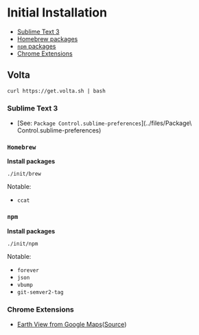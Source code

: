 # Initial Installation

- [Sublime Text 3](#sublime-text-3)
- [Homebrew packages](#homebrew)
- [`npm` packages](#npm)
- [Chrome Extensions](#chrome-extensions)

## Volta

```
curl https://get.volta.sh | bash
```

### Sublime Text 3

- [See: `Package Control.sublime-preferences`](../files/Package\ Control.sublime-preferences)

### `Homebrew`

**Install packages**
```
./init/brew
```

Notable:
- `ccat`

### `npm`

**Install packages**
```
./init/npm
```

Notable:
- `forever`
- `json`
- `vbump`
- `git-semver2-tag`

### Chrome Extensions

- [Earth View from Google Maps](https://chrome.google.com/webstore/detail/earth-view-from-google-ma/bhloflhklmhfpedakmangadcdofhnnoh/related)([Source](https://chrome.google.com/webstore/detail/earth-view-from-google-ma/bhloflhklmhfpedakmangadcdofhnnoh/related))

